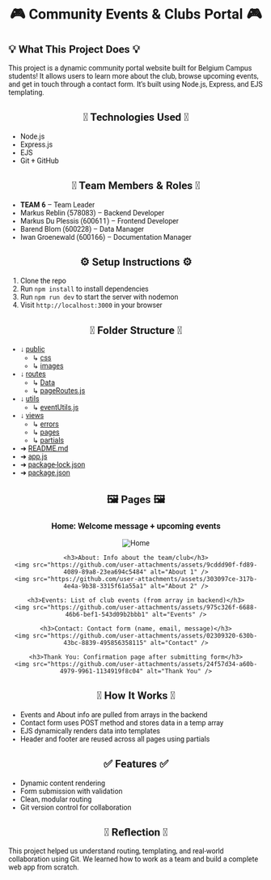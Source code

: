 <body style="font-family:'Roboto';">
  <h1 align="center">🎮 Community Events & Clubs Portal 🎮</h1> 
 
  <h2>💡 What This Project Does 💡</h2>
  <p>
    This project is a dynamic community portal website built for Belgium Campus students!
    It allows users to learn more about the club, browse upcoming events, and get in touch through a contact form.
    It’s built using Node.js, Express, and EJS templating.
  </p>
 
  <h2 align="center">🚀 Technologies Used 🚀</h2> 
  <ul>
    <li>Node.js</li>
    <li>Express.js</li>
    <li>EJS</li>
    <li>Git + GitHub</li>
  </ul>
 
  <h2 align="center">👥 Team Members & Roles 👥</h2> 
  <ul>
    <li><strong>TEAM 6</strong> – Team Leader</li>
    <li>Markus Reblin (578083) – Backend Developer</li>
    <li>Markus Du Plessis (600611) – Frontend Developer</li>
    <li>Barend Blom (600228) – Data Manager</li>
    <li>Iwan Groenewald (600166) – Documentation Manager</li>
  </ul>
 
  <h2 align="center">⚙️ Setup Instructions ⚙️</h2> 
  <ol>
    <li>Clone the repo</li>
    <li>Run <code>npm install</code> to install dependencies</li>
    <li>Run <code>npm run dev</code> to start the server with nodemon</li>
    <li>Visit <code>http://localhost:3000</code> in your browser</li>
  </ol>
 
  <h2 align="center">📂 Folder Structure 📂</h2> 
  <ul>
    <li>↓ <a href="https://github.com/MarkusR22/WPR381-Project/tree/main/public">public</a>
      <ul>
        <li>↳ <a href="https://github.com/MarkusR22/WPR381-Project/tree/main/public/css">css</a></li>
        <li>↳ <a href="https://github.com/MarkusR22/WPR381-Project/tree/main/public/images">images</a></li>
      </ul>
    </li>
    <li>↓ <a href="https://github.com/MarkusR22/WPR381-Project/tree/main/routes">routes</a>
      <ul>
        <li>↳ <a href="https://github.com/MarkusR22/WPR381-Project/tree/main/routes/Data">Data</a></li>
        <li>↳ <a href="https://github.com/MarkusR22/WPR381-Project/blob/main/routes/pageRoutes.js">pageRoutes.js</a></li>
      </ul>
    </li>
    <li>↓ <a href="https://github.com/MarkusR22/WPR381-Project/tree/main/utils">utils</a>
      <ul>
        <li>↳ <a href="https://github.com/MarkusR22/WPR381-Project/blob/main/utils/eventUtils.js">eventUtils.js</a></li>
      </ul>
    </li>
    <li>↓ <a href="https://github.com/MarkusR22/WPR381-Project/tree/main/views">views</a>
      <ul>
        <li>↳ <a href="https://github.com/MarkusR22/WPR381-Project/tree/main/views/errors">errors</a></li>
        <li>↳ <a href="https://github.com/MarkusR22/WPR381-Project/tree/main/views/pages">pages</a></li>
        <li>↳ <a href="https://github.com/MarkusR22/WPR381-Project/tree/main/views/partials">partials</a></li>
      </ul>
    </li>
    <li>➜ <a href="https://github.com/MarkusR22/WPR381-Project/blob/main/README.md">README.md</a></li>
    <li>➜ <a href="https://github.com/MarkusR22/WPR381-Project/blob/main/app.js">app.js</a></li>
    <li>➜ <a href="https://github.com/MarkusR22/WPR381-Project/blob/main/package-lock.json">package-lock.json</a></li>
    <li>➜ <a href="https://github.com/MarkusR22/WPR381-Project/blob/main/package.json">package.json</a></li>
  </ul>
 
  <h2 align="center">🖼 Pages 🖼</h2>
  <div align="center">
    <h3>Home: Welcome message + upcoming events</h3>
    <img src="https://github.com/user-attachments/assets/cfc996f1-b309-4d55-999d-f5b0771dcaf7" alt="Home" />

    <h3>About: Info about the team/club</h3>
    <img src="https://github.com/user-attachments/assets/9cddd90f-fd89-4089-89a8-23ea694c5484" alt="About 1" />
    <img src="https://github.com/user-attachments/assets/303097ce-317b-4e4a-9b38-3315f61a55a1" alt="About 2" />

    <h3>Events: List of club events (from array in backend)</h3>
    <img src="https://github.com/user-attachments/assets/975c326f-6688-46b6-bef1-543d09b2bbb1" alt="Events" />

    <h3>Contact: Contact form (name, email, message)</h3>
    <img src="https://github.com/user-attachments/assets/02309320-630b-43bc-8839-495856358115" alt="Contact" />

    <h3>Thank You: Confirmation page after submitting form</h3>
    <img src="https://github.com/user-attachments/assets/24f57d34-a60b-4979-9961-1134919f8c04" alt="Thank You" />
  </div>

  <h2 align="center">🧠 How It Works 🧠</h2> 
  <ul>
    <li>Events and About info are pulled from arrays in the backend</li>
    <li>Contact form uses POST method and stores data in a temp array</li>
    <li>EJS dynamically renders data into templates</li>
    <li>Header and footer are reused across all pages using partials</li>
  </ul>

  <h2 align="center">✅ Features ✅</h2> 
  <ul>
    <li>Dynamic content rendering</li>
    <li>Form submission with validation</li>
    <li>Clean, modular routing</li>
    <li>Git version control for collaboration</li>
  </ul>
 
  <h2 align="center">🙌 Reflection 🙌</h2>
  <p>
    This project helped us understand routing, templating, and real-world collaboration using Git.
    We learned how to work as a team and build a complete web app from scratch.
  </p>
</body>
